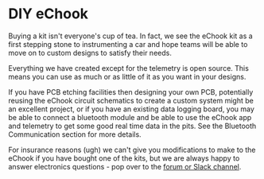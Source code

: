 # DIY eChook

Buying a kit isn't everyone's cup of tea. In fact, we see the eChook kit as a first stepping stone to instrumenting a car and hope teams will be able to move on to custom designs to satisfy their needs.

Everything we have created except for the telemetry is open source. This means you can use as much or as little of it as you want in your designs.

If you have PCB etching facilities then designing your own PCB, potentially reusing the eChook circuit schematics to create a custom system might be an excellent project, or if you have an existing data logging board, you may be able to connect a bluetooth module and be able to use the eChook app and telemetry to get some good real time data in the pits. See the Bluetooth Communication section for more details.

For insurance reasons \(ugh\) we can't give you modifications to make to the eChook if you have bought one of the kits, but we are always happy to answer electronics questions - pop over to the [forum or Slack channel](http://www.echook.uk/support.html).

